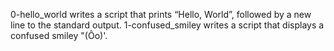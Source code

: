 0-hello_world writes a script that prints “Hello, World”, followed by a new line to the standard output.
1-confused_smiley writes a script that displays a confused smiley "(Ôo)'.
